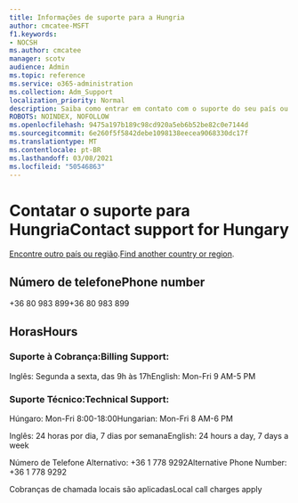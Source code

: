 ```yaml
---
title: Informações de suporte para a Hungria
author: cmcatee-MSFT
f1.keywords:
- NOCSH
ms.author: cmcatee
manager: scotv
audience: Admin
ms.topic: reference
ms.service: o365-administration
ms.collection: Adm_Support
localization_priority: Normal
description: Saiba como entrar em contato com o suporte do seu país ou região.
ROBOTS: NOINDEX, NOFOLLOW
ms.openlocfilehash: 9475a197b189c98cd920a5eb6b52be82c0e7144d
ms.sourcegitcommit: 6e260f5f5842debe1098138eecea9068330dc17f
ms.translationtype: MT
ms.contentlocale: pt-BR
ms.lasthandoff: 03/08/2021
ms.locfileid: "50546863"
---
```

# <a name="contact-support-for-hungary"></a><span data-ttu-id="c2655-103">Contatar o suporte para Hungria</span><span class="sxs-lookup"><span data-stu-id="c2655-103">Contact support for Hungary</span></span>

<span data-ttu-id="c2655-104">[Encontre outro país ou região](../contact-support-for-business-products.md).</span><span class="sxs-lookup"><span data-stu-id="c2655-104">[Find another country or region](../contact-support-for-business-products.md).</span></span>

## <a name="phone-number"></a><span data-ttu-id="c2655-105">Número de telefone</span><span class="sxs-lookup"><span data-stu-id="c2655-105">Phone number</span></span>
<span data-ttu-id="c2655-106">+36 80 983 899</span><span class="sxs-lookup"><span data-stu-id="c2655-106">+36 80 983 899</span></span>

## <a name="hours"></a><span data-ttu-id="c2655-107">Horas</span><span class="sxs-lookup"><span data-stu-id="c2655-107">Hours</span></span>
### <a name="billing-support"></a><span data-ttu-id="c2655-108">Suporte à Cobrança:</span><span class="sxs-lookup"><span data-stu-id="c2655-108">Billing Support:</span></span>

<span data-ttu-id="c2655-109">Inglês: Segunda a sexta, das 9h às 17h</span><span class="sxs-lookup"><span data-stu-id="c2655-109">English: Mon-Fri 9 AM-5 PM</span></span>

### <a name="technical-support"></a><span data-ttu-id="c2655-110">Suporte Técnico:</span><span class="sxs-lookup"><span data-stu-id="c2655-110">Technical Support:</span></span>

<span data-ttu-id="c2655-111">Húngaro: Mon-Fri 8:00-18:00</span><span class="sxs-lookup"><span data-stu-id="c2655-111">Hungarian: Mon-Fri 8 AM-6 PM</span></span>

<span data-ttu-id="c2655-112">Inglês: 24 horas por dia, 7 dias por semana</span><span class="sxs-lookup"><span data-stu-id="c2655-112">English: 24 hours a day, 7 days a week</span></span>

<span data-ttu-id="c2655-113">Número de Telefone Alternativo: +36 1 778 9292</span><span class="sxs-lookup"><span data-stu-id="c2655-113">Alternative Phone Number: +36 1 778 9292</span></span>

<span data-ttu-id="c2655-114">Cobranças de chamada locais são aplicadas</span><span class="sxs-lookup"><span data-stu-id="c2655-114">Local call charges apply</span></span>
